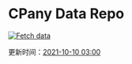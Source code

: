 # CPany Data Repo

[![Fetch data](https://github.com/yjl9903/CPany/actions/workflows/fetch.yml/badge.svg)](https://github.com/yjl9903/CPany/actions/workflows/fetch.yml)

<!-- START_SECTION: update_time -->
更新时间：[2021-10-10 03:00](https://www.timeanddate.com/worldclock/fixedtime.html?msg=Fetch+data&iso=20211010T030020&p1=237)
<!-- END_SECTION: update_time -->
